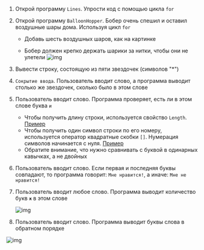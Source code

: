 1. Открой программу `Lines`. Упрости код с помощью цикла `for`

2. Открой программу `BalloonHopper`. Бобер очень спешил и оставил воздушные шары дома. Используя цикл `for`

   - Добавь шесть воздушных шаров, как на картинке


   - Бобер должен крепко держать шарики за нитки, чтобы они не улетели ![img](https://camo.githubusercontent.com/4e0fdd0029895b8a846704e97b4bd5c74e515c66/68747470733a2f2f6c68362e676f6f676c6575736572636f6e74656e742e636f6d2f52475775575743686747694c684b4c4841346c7557336f55482d565957306454436d75305436435735536e5573555957306c62612d6e732d7a6e446a574e3337764a7362454d7049586a32677553683346766d474963454f45524f526c4b656d584931454630704e4f566f61753256536f344c6d317a6b383470486b616f68386e70625747432d79504259)

3. Вывести строку, состоящую из пяти звездочек (символов "*")

4. `Сокрытие ввода`. Пользователь вводит слово, а программа выводит столько же звездочек, сколько было в этом слове

5. Пользователь вводит слово. Программа проверяет, есть ли в этом слове буква `и`

   - Чтобы получить длину строки, используется свойство `Length`. [Пример](https://gist.github.com/Simplifier/594bee4619bdd2c506dd698adef3cc11#file-extractchar-cs-L14)
   - Чтобы получить один символ строки по его номеру, используется оператор квадратные скобки `[]`. Нумерация символов начинается с нуля. [Пример](https://gist.github.com/Simplifier/594bee4619bdd2c506dd698adef3cc11#file-extractchar-cs-L5)
   - Обратите внимание, что нужно сравнивать с буквой в одинарных кавычках, а не двойных

6. Пользователь вводит слово. Если первая и последняя буквы совпадают, то программа говорит: `Мне нравится!`, а иначе: `Мне не нравится!`

7. Пользователь вводит любое слово. Программа выводит количество букв `ж` в этом слове

   ![img](https://camo.githubusercontent.com/67ac0edb5f23cf8e430ea20fad462d5bbc8517af/68747470733a2f2f6170692e6d6f6e6f736e61702e636f6d2f7270632f66696c652f646f776e6c6f61643f69643d5964314e4278634372794641624a344b32465869416f704c716f5173336d)

8. Пользователь вводит слово. Программа выводит буквы слова в обратном порядке

![img](https://camo.githubusercontent.com/d069b7e2d3b8839de66691c02361128d8a176e63/68747470733a2f2f6170692e6d6f6e6f736e61702e636f6d2f7270632f66696c652f646f776e6c6f61643f69643d6551515a565449744c70417479504f496744307875354e4a376442496244)

